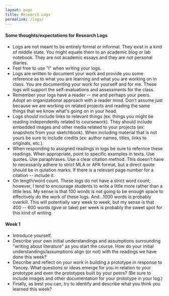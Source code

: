 ```yaml
---
layout: page
title: Research Logs
permalink: /logs/ 
---
```


#### Some thoughts/expectations for Research Logs

* Logs are not meant to be entirely formal or informal. They exist in a kind of middle state. You might equate them to an academic blog or lab notebook. They are not academic essays and they are not personal diaries. 
* Feel free to use "I" when writing your logs.
* Logs are written to document your work and provide you some reference as to what you are learning and what you are working on in class. You are documenting your work for yourself and for me. These logs will support the self-evaluations and assessments for the class.
* Remember your logs have a reader -- me and perhaps your peers. Adopt an organizational approach with a reader mind. Don't assume just because we are working on related projects and reading the same things that we know what's going on in your head. 
* Logs should include links to relevant things (ex: things you might be reading independently related to coursework). They should include embedded images and other media related to your projects (ex: snapshots from your sketchbook). When including material that is not yours be sure to include credits (ex: author names, titles, links to originals, etc.).
* When responding to assigned readings in logs be sure to refernce these readings. When appropriate, point to specific examples in texts. Use quotes. Use paraphrases. Use a clear citation method. This doesn't have to necessarily adhere to strict MLA or APA format, but a direct quote should be in qutation marks. If there is a relevant page number for a citation -- include it.
* On length/word count. These logs do not have a strict word count; however, I tend to encourage students to write a little more rather than a little less. My sense is that 100 words is not going to be enough space to effectively do the work of these logs. And...1000 words is probably overkill. This will potentially vary week to week, but my sense is that 400 -- 600  words (give or take) per week is probably the sweet spot for this kind of writing.

#### Week 1

* Introduce yourself. 
* Describe your own initial understandings and assumptions surrounding "writing about literature" as you start the course. How do your initial understandings/assumptions align (or not) with the readings we have done this week?
* Describe and reflect on your work in building a prototype in response to Yancey. What questions or ideas emerge for you in relation to your prototype and even the prototypes built by your peers? (Be sure to include images and other documentation for your prototype in your log.)
* Finally, as best you can, try to identify and describe what you think you learned this week?
